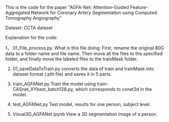 This is the code for the paper "AGFA-Net: Attention-Guided Feature-Aggregated Network for Coronary Artery Segmentation using Computed Tomography Angiography"

Dataset: CCTA dataset



Explanation for the code:

1， 01_File_process.py.  What is this file doing: First, rename the original 80G data to a folder name and file name. Then move all the files to the specified folder, and finally move the labeled files to the trainMask folder.

2. 01_saveDataToTrain.py  converts the data of train and trainMask into dataset format (.pth file) and saves it in 5 parts.

3. train_AGFANet.py  Train the model using train-CASnet_XYbest_batch128.py, which corresponds to csnet3d in the model.

4. test_AGFANet.py   Test model, results for one person, subject level.

5. Visual3D_AGFANet.ipynb      View a 3D segmentation image of a person.







































